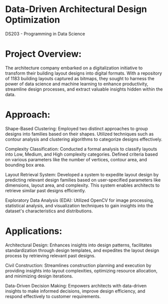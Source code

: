 # Data-Driven Architectural Design Optimization
DS203 - Programming in Data Science

# Project Overview:
The architecture company embarked on a digitalization initiative to transform their building layout designs into digital formats. With a repository of 1183 building layouts captured as bitmaps, they sought to harness the power of data science and machine learning to enhance productivity, streamline design processes, and extract valuable insights hidden within the data.

# Approach:

Shape-Based Clustering: Employed two distinct approaches to group designs into families based on their shapes. Utilized techniques such as contour analysis and clustering algorithms to categorize designs effectively.

Complexity Classification: Conducted a formal analysis to classify layouts into Low, Medium, and High complexity categories. Defined criteria based on various parameters like the number of vertices, contour area, and bounding box area.

Layout Retrieval System: Developed a system to expedite layout design by predicting relevant design families based on user-specified parameters like dimensions, layout area, and complexity. This system enables architects to retrieve similar past designs efficiently.

Exploratory Data Analysis (EDA): Utilized OpenCV for image processing, statistical analysis, and visualization techniques to gain insights into the dataset's characteristics and distributions.

# Applications:
Architectural Design: Enhances insights into design patterns, facilitates standardization through design templates, and expedites the layout design process by retrieving relevant past designs.

Civil Construction: Streamlines construction planning and execution by providing insights into layout complexities, optimizing resource allocation, and minimizing design iterations.

Data-Driven Decision Making: Empowers architects with data-driven insights to make informed decisions, improve design efficiency, and respond effectively to customer requirements.
